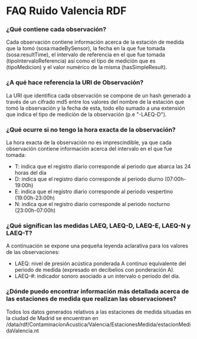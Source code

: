# FAQ Ruido Valencia RDF

### ¿Qué contiene cada observación?
Cada observación contiene información acerca de la estación de medida que la tomó (sosa:madeBySensor), la fecha en la que fue tomada (sosa:resultTime), el intervalo de referencia en el que fue tomada (tipoIntervaloReferencia) así como el tipo de medición que es (tipoMedicion) y el valor numérico de la misma (hasSimpleResult).

### ¿A qué hace referencia la URI de Observación?
La URI que identifica cada observación se compone de un hash generado a través de un cifrado md5 entre los valores del nombre de la estación que tomó la observación y la fecha de esta, todo ello sumado a una extensión que indica el tipo de medición de la observación (p.e "-LAEQ-D").

### ¿Qué ocurre si no tengo la hora exacta de la observación?
La hora exacta de la observación no es imprescindible, ya que cada observación contiene información acerca del intervalo en el que fue tomada:
- T: indica que el registro diario corresponde al periodo que abarca las 24 horas del día
- D: indica que el registro diario corresponde al periodo diurno (07:00h-19:00h)
- E: indica que el registro diario corresponde al periodo vespertino (19:00h-23:00h)
- N: indica que el registro diario corresponde al periodo nocturno (23:00h-07:00h)

### ¿Qué significan las medidas LAEQ, LAEQ-D, LAEQ-E, LAEQ-N y LAEQ-T?
A continuación se expone una pequeña leyenda aclarativa para los valores de las observaciones:
- LAEQ: nivel de presión acústica ponderada A continuo equivalente del periodo de medida (expresado en decibelios con ponderación A).
- LAEQ-#: indicador sonoro asociado a un intervalo o periodo del día.

### ¿Dónde puedo encontrar información más detallada acerca de las estaciones de medida que realizan las observaciones?
Todos los datos generados relativos a las estaciones de medida situadas en la ciudad de Madrid se encuentran en /data/rdf/ContaminacionAcustica/Valencia/EstacionesMedida/estacionMedidaValencia.nt
